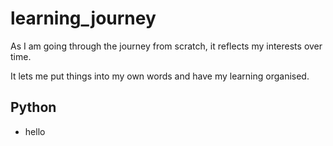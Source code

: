 #  learning_journey

As I am going through the journey from scratch, it reflects my interests over time.

It lets me put things into my own words and have my learning organised.

## Python
   *    hello
